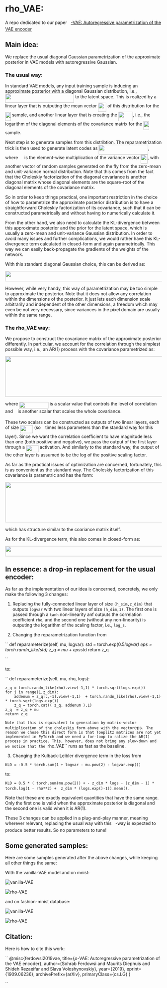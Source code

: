 # rho_VAE:

A repo dedicated to our paper [<img src="/tex/6dec54c48a0438a5fcde6053bdb9d712.svg?invert_in_darkmode&sanitize=true" align=middle width=8.49888434999999pt height=14.15524440000002pt/>-VAE: Autoregressive parametrization of the VAE encoder](https://arxiv.org/abs/1909.06236)

## Main idea:

We replace the usual diagonal Gaussian parametrization of the approximate posterior in VAE models with autoregressive Gaussian.

### The usual way:

In standard VAE models, any input training sample is inducing an approximate posterior with a diagonal Gaussian distribution, i.e., <img src="/tex/7c0ac43a79518dbb936783fed0fd647e.svg?invert_in_darkmode&sanitize=true" align=middle width=221.25256725pt height=29.190975000000005pt/> to the latent space. This is realized by a linear layer that is outputing the mean vector <img src="/tex/7c2da1f3aeba73f324120131749dd5ff.svg?invert_in_darkmode&sanitize=true" align=middle width=26.561109299999988pt height=29.190975000000005pt/> of this distribution for the <img src="/tex/f802120f62e600587af32e9b7fb784d7.svg?invert_in_darkmode&sanitize=true" align=middle width=18.06055514999999pt height=27.91243950000002pt/> sample, and another linear layer that is creating the <img src="/tex/9d3a9e72dd6924b6c405e3cfb9dd8ced.svg?invert_in_darkmode&sanitize=true" align=middle width=46.354078649999984pt height=29.190975000000005pt/>, i.e., the logarithm of the diagonal elements of the covariance matrix for the <img src="/tex/f802120f62e600587af32e9b7fb784d7.svg?invert_in_darkmode&sanitize=true" align=middle width=18.06055514999999pt height=27.91243950000002pt/> sample.

Next step is to generate samples from this distribtion. The reparametrization trick is then used to generate latent codes as <img src="/tex/b6c2771b70cc8c605fdf74378709f0d5.svg?invert_in_darkmode&sanitize=true" align=middle width=158.47883699999997pt height=31.296724799999986pt/>, where <img src="/tex/9b808701e2b68072679bcc95e3891b8e.svg?invert_in_darkmode&sanitize=true" align=middle width=12.785434199999989pt height=19.1781018pt/> is the element-wise multiplication of the variance vector <img src="/tex/ef0a90f26ca7353baebee048184299fb.svg?invert_in_darkmode&sanitize=true" align=middle width=22.38150914999999pt height=29.190975000000005pt/>, with another vector of random samples generated on the fly from the zero-mean and unit-variance normal distribution. Note that this comes from the fact that the Choleskiy factorization of the diagonal covariance is another diagonal matrix whose diagonal elements are the square-root of the diagonal elements of the covariance matrix.

So in order to keep things practical, one important restriction in the choice of how to parametrize the approximate posterior distribution is to have a straightforward Choleskiy factorization of its covariance, such that it can be constructed parametrically and without having to numerically calculate it.

From the other hand, we also need to calculate the KL-divergence between this approximate posterior and the prior for the latent space, which is usually a zero-mean and unit-variance Gaussian distribution. In order to avoid many issues and further complications, we would rather have this KL-divergence term calculated in closed-form and again parametrically. This way we can easily back-propagate the gradients of the weights of the network.

With this standard diagonal Gaussian choice, this can be derived as:

<p align="center"><img src="/tex/37f2cfd539fca3b14a89cad02ba7bf30.svg?invert_in_darkmode&sanitize=true" align=middle width=566.5614108pt height=32.990165999999995pt/></p>

However, while very handy, this way of parametrization may be too simple to approximate the posterior. Note that it does not allow any correlation within the dimensions of the posterior. It just lets each dimension scale arbitrarily and independent of the other dimensions, a freedom which may even be not very necessary, since variances in the pixel domain are usually within the same range.

### The rho_VAE way:

We propose to construct the covariance matrix of the approximate posterior differently. In particular, we account for the correlation through the simplest possible way, i.e., an AR(1) process with the covariance parametrized as:

<p align="center"><img src="/tex/7a4b806fbc0d45acf099e304b2158899.svg?invert_in_darkmode&sanitize=true" align=middle width=584.9343736499999pt height=129.12876405pt/></p>
  
where <img src="/tex/82587f91ae418ac48042c24845cacbef.svg?invert_in_darkmode&sanitize=true" align=middle width=94.34343104999999pt height=21.18721440000001pt/> is a scalar value that controls the level of correlation and <img src="/tex/6f9bad7347b91ceebebd3ad7e6f6f2d1.svg?invert_in_darkmode&sanitize=true" align=middle width=7.7054801999999905pt height=14.15524440000002pt/> is another scalar that scales the whole covariance.

These two scalars can be constructed as outputs of two linear layers, each of size <img src="/tex/5b4c024baffa96a2a3f52f7733e043ac.svg?invert_in_darkmode&sanitize=true" align=middle width=41.478239549999984pt height=24.7161288pt/> (so <img src="/tex/8ecc338b886ace702c7bf09ddde6a40b.svg?invert_in_darkmode&sanitize=true" align=middle width=6.8430779999999976pt height=28.92634470000001pt/> times less parameters than the standard way for this layer). Since we want the correlation coefficient to have magnitude less than one (both positive and negative), we pass the output of the first layer through a <img src="/tex/302647a88bdde98dee6405a9b42e5340.svg?invert_in_darkmode&sanitize=true" align=middle width=40.18269584999999pt height=22.831056599999986pt/> activation. And similarly to the standard way, the output of the other layer is assumed to be the log of the positive scaling factor. 


As far as the practical issues of optimization are concerned, fortunately, this is as convenient as the standard way. The Choleskiy factorization of this covariance is parametric and has the form:

<p align="center"><img src="/tex/d8e4a33ae83a566ea947f7516bba6f3e.svg?invert_in_darkmode&sanitize=true" align=middle width=567.2374719pt height=128.2204572pt/></p>
which has structure similar to the coariance matrix itself.
  
As for the KL-divergence term, this also comes in closed-form as:

<p align="center"><img src="/tex/92f49a8db064a8cff8343c8e605c2d2b.svg?invert_in_darkmode&sanitize=true" align=middle width=636.8444016pt height=32.990165999999995pt/></p>


## In essence: a drop-in replacement for the usual encoder:

As far as the implementation of our idea is concerned, concretely, we only make the following 3 changes:

1. Replacing the fully-connected linear layer of size ``(h_sim,z_dim)`` that outputs ``logvar`` with two linear layers of size ``(h_dim,1)``. The first one is passed through a ``tanh`` non-linearity anf outputs the correlation coefficient ``rho``, and the second one (without any non-linearity) is outputing the logarithm of the scaling factor, i.e., ``log_s``.

2. Changing the reparametrization function from 

`` 
def reparameterize(self, mu, logvar):
    std = torch.exp(0.5*logvar)
    eps = torch.randn_like(std)
    z_q = mu + eps*std
    return z_q
       
``

to:

``
def reparameterize(self, mu, rho, logs):

    z_q = torch.randn_like(rho).view(-1,1) * torch.sqrt(logs.exp())
    for j in range(1,z_dim):
        addenum = z_q[:,-1].view(-1,1)  + torch.randn_like(rho).view(-1,1) * torch.sqrt(logs.exp())
        z_q = torch.cat(( z_q, addenum ),1)        
    z_q  = z_q + mu  
    return z_q
``
Note that this is equivalent to generation by matrix-vector multiplication of the choleskiy form above with the vector ``eps``. The reason we chose this direct form is that Toeplitz matrices are not yet implemented in PyTorch and we need a for-loop to ralize the AR(1) process in practice. This, however, does not bring any slow-down and we notice that the ``rho_VAE`` runs as fast as the baseline.

3. Changing the Kulback-Leibler divergence term in the loss from

``KLD = -0.5 * torch.sum(1 + logvar - mu.pow(2) - logvar.exp()) ``

to: 

``KLD = 0.5 * ( torch.sum(mu.pow(2)) + - z_dim * logs - (z_dim - 1) * torch.log(1 - rho**2) +  z_dim * (logs.exp()-1)).mean()``.

Note that these are exactly equivalent quantities that have the same range. Only the first one is valid when the approximate posterior is diagonal and the second one is valid when it is AR(1).


These 3 changes can be applied in a plug-and-play manner, meaning wherever relevant, replacing the usual way with this <img src="/tex/6dec54c48a0438a5fcde6053bdb9d712.svg?invert_in_darkmode&sanitize=true" align=middle width=8.49888434999999pt height=14.15524440000002pt/>-way is expected to produce better results. So no parameters to tune!


## Some generated samples:

Here are some samples generated after the above changes, while keeping all other things the same:

With the vanilla-VAE model and on mnist:

![vanilla-VAE](paper/figs/VanillaVAE_mnist.png)

![rho-VAE](paper/figs/RHO_VanillaVAE_mnist.png)

and on fashion-mnist database:

![vanilla-VAE](paper/figs/VanillaVAE_fashion.png)

![rho-VAE](paper/figs/RHO_VanillaVAE_fashion.png)


## Citation:

Here is how to cite this work:

``
@misc{ferdowsi2019vae,
    title={$ρ$-VAE: Autoregressive parametrization of the VAE encoder},
    author={Sohrab Ferdowsi and Maurits Diephuis and Shideh Rezaeifar and Slava Voloshynovskiy},
    year={2019},
    eprint={1909.06236},
    archivePrefix={arXiv},
    primaryClass={cs.LG}
}

``